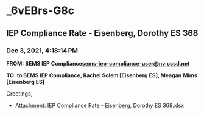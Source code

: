 # _6vEBrs-G8c
## IEP Compliance Rate - Eisenberg, Dorothy ES 368
### Dec 3, 2021, 4:18:14 PM
**FROM: SEMS IEP Compliance<sems-iep-compliance-user@nv.ccsd.net>**

**TO: to SEMS IEP Compliance, Rachel Solem [Eisenberg ES], Meagan Mims [Eisenberg ES]**


Greetings,  





* [Attachment: IEP Compliance Rate - Eisenberg, Dorothy ES 368.xlsx](_6vEBrs-G8c-attachment-1.xlsx)
